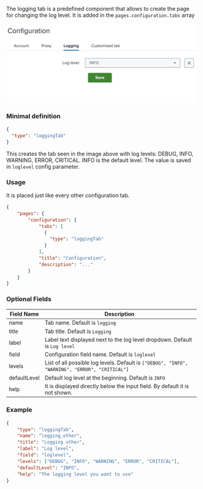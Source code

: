 The logging tab is a predefined component that allows to create the page for changing
the log level. It is added in the `pages.configuration.tabs` array

![image](../images/configuration/logging_tab.png)

### Minimal definition

```json
{
  "type": "loggingTab"
}
```

This creates the tab seen in the image above with log levels:
DEBUG, INFO, WARNING, ERROR, CRITICAL. INFO is the default level.
The value is saved in `loglevel` config parameter.

### Usage

It is placed just like every other configuration tab.

```json
{
    "pages": {
        "configuration": {
            "tabs": [
              {
                "type": "loggingTab"
              }
            ],
            "title": "Configuration",
            "description": "..."
        }
    }
}
```

### Optional Fields

| Field Name   | Description                                                                                     |
|--------------|-------------------------------------------------------------------------------------------------|
| name         | Tab name. Default is `logging`                                                                  |
| title        | Tab title. Default is `Logging`                                                                 |
| label        | Label text displayed next to the log level dropdown. Default is `Log level`                     |
| field        | Configuration field name. Default is `loglevel`                                                 |
| levels       | List of all possible log levels. Default is `["DEBUG", "INFO", "WARNING", "ERROR", "CRITICAL"]` |
| defaultLevel | Default log level at the beginning. Default is `INFO`                                           |
| help         | It is displayed directly below the input field. By default it is not shown.                     |

### Example

```json
{
    "type": "loggingTab",
    "name": "logging_other",
    "title": "Logging other",
    "label": "Log level",
    "field": "loglevel",
    "levels": ["DEBUG", "INFO", "WARNING", "ERROR", "CRITICAL"],
    "defaultLevel": "INFO",
    "help": "The logging level you want to use"
}
```

